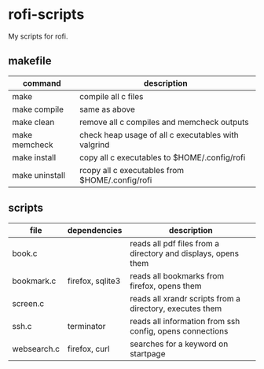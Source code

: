 # rofi-scripts

My scripts for rofi.

## makefile

| command | description |
| - | - |
| make | compile all c files |
| make compile | same as above |
| make clean | remove all c compiles and memcheck outputs |
| make memcheck | check heap usage of all c executables with valgrind |
| make install | copy all c executables to $HOME/.config/rofi |
| make uninstall | rcopy all c executables from $HOME/.config/rofi |

## scripts

| file | dependencies | description |
| - | - | - |
| book.c | | reads all pdf files from a directory and displays, opens them |
| bookmark.c | firefox, sqlite3 | reads all bookmarks from firefox, opens them |
| screen.c | | reads all xrandr scripts from a directory, executes them |
| ssh.c | terminator | reads all information from ssh config, opens connections |
| websearch.c | firefox, curl | searches for a keyword on startpage |
